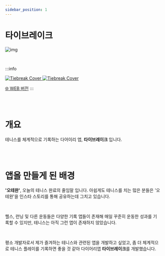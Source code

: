 ```yaml
---
sidebar_position: 1
---
```


# 타이브레이크


![img](/img/sideproject/introduction/tiebreak_cover.png)

<br/>

:::info


<a href="https://apps.apple.com/kr/app/%ED%83%80%EC%9D%B4%EB%B8%8C%EB%A0%88%EC%9D%B4%ED%81%AC/id6476483336" target="_blank">
<img src="/img/sideproject/introduction/appstore.png" alt="Tiebreak Cover" style={{width:"120px"}}/>
</a>

<a href="https://play.google.com/store/apps/details?id=com.app.tiebreak&pcampaignid=web_share" target="_blank">
<img src="/img/sideproject/introduction/play_store.png" alt="Tiebreak Cover" style={{height:"40px"}}/>
</a>


[🌐 WEB 버전](https://tiebreak.vercel.app/)
:::

<br/>
<br/>

# 개요

테니스를 체계적으로 기록하는 다어이리 앱, **타이브레이크** 입니다.

<br/>
<br/>

# 앱을 만들게 된 배경


**'오테완'**, 오늘의 테니스 완료의 줄임말 입니다. 아쉽게도 테니스를 치는 많은 분들은 '오테완'을 인스타 스토리를 통해 공유하는데 그치고 있습니다.

<br/>

헬스, 런닝 및 다른 운동들은 다양한 기록 앱들이 존재해 매일 꾸준히 운동한 성과를 기록할 수 있지만, 테니스는 아직 그런 앱이 존재하지 않았습니다.

<br/>

평소 개발자로서 제가 즐겨하는 테니스와 관련된 앱을 개발하고 싶었고, 좀 더 체계적으로 테니스 플레이를 기록하면 좋을 것 같아 다이어리앱 **타이브레이크**를 개발했습니다.

<br/>
<br/>

